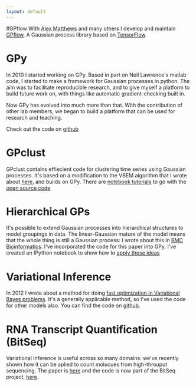```yaml
---
layout: default
---
```


#GPflow
With [Alex Matthews](http://mlg.eng.cam.ac.uk/?portfolio=alex-matthews) and many others I develop and maintain [GPflow](http://github.com/GPflow/GPflow), A Gaussian process library based on [TensorFlow](http://tensorflow.org).

# GPy
In 2010 I started working on GPy. Based in part on Neil Lawrence's matlab code, I started to make a framework for Gaussian processes in python. The aim was to facilitate reproducible research, and to give myself a platform to build future work on, with things like automatic gradient-checking built in.

Now GPy has evolved into much more than that. With the contribution of other lab members, we began to build a platform that can be used for research and teaching.

Check out the code on [github](http://github.com/sheffieldml/gpy)

# GPclust
GPclust contains effiecient code for clustering time series using Gaussian processes. It's based on a modification to the VBEM algorithm that I wrote about [here](http://papers.nips.cc/paper/4766-fast-variational-inference-in-the-conjugate-exponential-family), and builds on GPy. There are [notebook tutorials](https://github.com/jameshensman/GPclust/blob/master/notebooks/index.ipynb) to go with the [open source code](https://github.com/jameshensman/GPclust/)



# Hierarchical GPs
It's possible to extend Gaussian processes into hierarchical structures to model groupings in data. The linear-Gaussian mature of the model means that the whole thing is still a Gaussian process: I wrote about this in [BMC Bioinformatics](http://www.biomedcentral.com/1471-2105/14/252). 
I've incorporated the code for this paper into GPy. I've created an IPython notebook to show how to [apply these ideas](https://github.com/SheffieldML/notebook/blob/master/compbio/Hierarchical.ipynb)

# Variational Inference
In 2012 I wrote about a method for doing [fast optimization in Variational Bayes problems](). It's a generally applicable method, so I've used the code for other models also. You can find the code on [github](githib.com/sheffieldml/colvb).

# RNA Transcript Quantification (BitSeq)
Variational inference is useful across so many domains: we've recently shown how it can be aplied to count molucues from high-throuput sequencing. The paper is [here](http://bioinformatics.oxfordjournals.org/content/early/2015/09/04/bioinformatics.btv483.full.pdf+html) and the code is now part of the BitSeq project, [here](https://www.bioconductor.org/packages/release/bioc/html/BitSeq.html).

